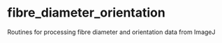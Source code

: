 # fibre_diameter_orientation
Routines for processing fibre diameter and orientation data from ImageJ

